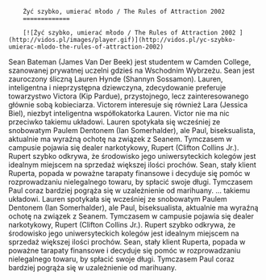 
        Żyć szybko, umierać młodo / The Rules of Attraction 2002 
        =============
        
        [![Żyć szybko, umierać młodo / The Rules of Attraction 2002 ](http://vidos.pl/images/player.gif)](http://vidos.pl/yc-szybko-umierac-mlodo-the-rules-of-attraction-2002)
        
        
 Sean Bateman (James Van Der Beek) jest studentem w Camden College, szanowanej prywatnej uczelni gdzieś na Wschodnim Wybrzeżu. Sean jest zauroczony śliczną Lauren Hynde (Shannyn Sossamon). Lauren, inteligentna i nieprzystępna dziewczyna, zdecydowanie preferuje towarzystwo Victora (Kip Pardue), przystojnego, lecz zainteresowanego głównie sobą kobieciarza. Victorem interesuje się również Lara (Jessica Biel), niezbyt inteligentna współlokatorka Lauren. Victor nie ma nic przeciwko takiemu układowi. Lauren spotykała się wcześniej ze snobowatym Paulem Dentonem (Ian Somerhalder), ale Paul, biseksualista, aktualnie ma wyraźną ochotę na związek z Seanem. Tymczasem w campusie pojawia się dealer narkotykowy, Rupert (Clifton Collins Jr.). Rupert szybko odkrywa, że środowisko jego uniwersyteckich kolegów jest idealnym miejscem na sprzedaż większej ilości prochów. Sean, stały klient Ruperta, popada w poważne tarapaty finansowe i decyduje się pomóc w rozprowadzaniu nielegalnego towaru, by spłacić swoje długi. Tymczasem Paul coraz bardziej pogrąża się w uzależnienie od marihuany.  ... takiemu układowi. Lauren spotykała się wcześniej ze snobowatym Paulem Dentonem (Ian Somerhalder), ale Paul, biseksualista, aktualnie ma wyraźną ochotę na związek z Seanem. Tymczasem w campusie pojawia się dealer narkotykowy, Rupert (Clifton Collins Jr.). Rupert szybko odkrywa, że środowisko jego uniwersyteckich kolegów jest idealnym miejscem na sprzedaż większej ilości prochów. Sean, stały klient Ruperta, popada w poważne tarapaty finansowe i decyduje się pomóc w rozprowadzaniu nielegalnego towaru, by spłacić swoje długi. Tymczasem Paul coraz bardziej pogrąża się w uzależnienie od marihuany.
    